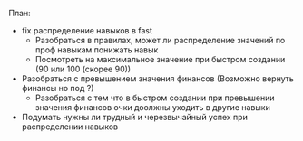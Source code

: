 План:  
- fix распределение навыков в fast  
    - Разобраться в правилах, может ли распределение значений по проф навыкам понижать навык  
    - Посмотреть на максимальное значение при быстром создании (90 или 100 (скорее 90))
- Разобраться с превышением значения финансов (Возможно вернуть финансы но под ?)  
    - Разобраться с тем что в быстром создании при превышении значения финансов очки доолжны уходить в другие навыки  
- Подумать нужны ли трудный и черезвычайный успех при распределении навыков  
